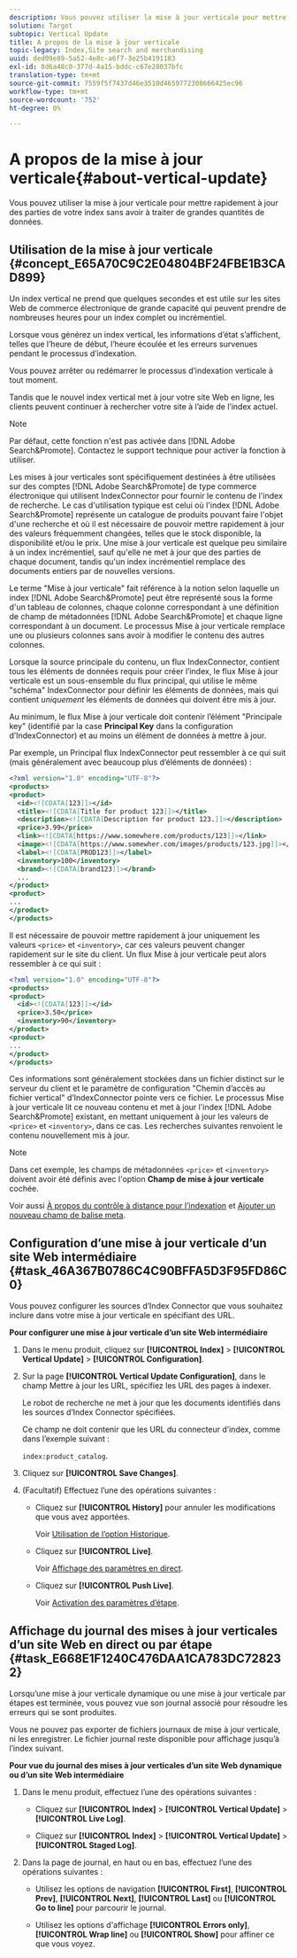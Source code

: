 ```yaml
---
description: Vous pouvez utiliser la mise à jour verticale pour mettre rapidement à jour des parties de votre index sans avoir à traiter de grandes quantités de données.
solution: Target
subtopic: Vertical Update
title: A propos de la mise à jour verticale
topic-legacy: Index,Site search and merchandising
uuid: ded09e89-5a52-4e8c-a6f7-3e25b4191183
exl-id: 8d6a48c0-377d-4a15-bddc-c67e28037bfc
translation-type: tm+mt
source-git-commit: 7559f5f7437d46e3510d4659772308666425ec96
workflow-type: tm+mt
source-wordcount: '752'
ht-degree: 0%

---
```


# A propos de la mise à jour verticale{#about-vertical-update}

Vous pouvez utiliser la mise à jour verticale pour mettre rapidement à jour des parties de votre index sans avoir à traiter de grandes quantités de données.

## Utilisation de la mise à jour verticale {#concept_E65A70C9C2E04804BF24FBE1B3CAD899}

Un index vertical ne prend que quelques secondes et est utile sur les sites Web de commerce électronique de grande capacité qui peuvent prendre de nombreuses heures pour un index complet ou incrémentiel.

Lorsque vous générez un index vertical, les informations d’état s’affichent, telles que l’heure de début, l’heure écoulée et les erreurs survenues pendant le processus d’indexation.

Vous pouvez arrêter ou redémarrer le processus d’indexation verticale à tout moment.

Tandis que le nouvel index vertical met à jour votre site Web en ligne, les clients peuvent continuer à rechercher votre site à l’aide de l’index actuel.

>[!NOTE]
>
>Par défaut, cette fonction n&#39;est pas activée dans [!DNL Adobe Search&Promote]. Contactez le support technique pour activer la fonction à utiliser.

Les mises à jour verticales sont spécifiquement destinées à être utilisées sur des comptes [!DNL Adobe Search&Promote] de type commerce électronique qui utilisent IndexConnector pour fournir le contenu de l&#39;index de recherche. Le cas d&#39;utilisation typique est celui où l&#39;index [!DNL Adobe Search&Promote] représente un catalogue de produits pouvant faire l&#39;objet d&#39;une recherche et où il est nécessaire de pouvoir mettre rapidement à jour des valeurs fréquemment changées, telles que le stock disponible, la disponibilité et/ou le prix. Une mise à jour verticale est quelque peu similaire à un index incrémentiel, sauf qu&#39;elle ne met à jour que des parties de chaque document, tandis qu&#39;un index incrémentiel remplace des documents entiers par de nouvelles versions.

Le terme &quot;Mise à jour verticale&quot; fait référence à la notion selon laquelle un index [!DNL Adobe Search&Promote] peut être représenté sous la forme d&#39;un tableau de colonnes, chaque colonne correspondant à une définition de champ de métadonnées [!DNL Adobe Search&Promote] et chaque ligne correspondant à un document. Le processus Mise à jour verticale remplace une ou plusieurs colonnes sans avoir à modifier le contenu des autres colonnes.

Lorsque la source principale du contenu, un flux IndexConnector, contient tous les éléments de données requis pour créer l’index, le flux Mise à jour verticale est un sous-ensemble du flux principal, qui utilise le même &quot;schéma&quot; IndexConnector pour définir les éléments de données, mais qui contient *uniquement* les éléments de données qui doivent être mis à jour.

Au minimum, le flux Mise à jour verticale doit contenir l’élément &quot;Principale key&quot; (identifié par la case **Principal Key** dans la configuration d’IndexConnector) et au moins un élément de données à mettre à jour.

Par exemple, un Principal flux IndexConnector peut ressembler à ce qui suit (mais généralement avec beaucoup plus d’éléments de données) :

```xml
<?xml version="1.0" encoding="UTF-8"?>
<products>
<product>
  <id><![CDATA[123]]></id>
  <title><![CDATA[Title for product 123]]></title>
  <description><![CDATA[Description for product 123.]]></description>
  <price>3.99</price>
  <link><![CDATA[https://www.somewhere.com/products/123]]></link>
  <image><![CDATA[https://www.somewher.com/images/products/123.jpg]]></image>
  <label><![CDATA[PROD123]]></label>
  <inventory>100</inventory>
  <brand><![CDATA[brand123]]></brand>
  ...
</product>
<product>
...
</product>
</products>
```

Il est nécessaire de pouvoir mettre rapidement à jour uniquement les valeurs `<price>` et `<inventory>`, car ces valeurs peuvent changer rapidement sur le site du client. Un flux Mise à jour verticale peut alors ressembler à ce qui suit :

```xml
<?xml version="1.0" encoding="UTF-8"?>
<products>
<product>
  <id><![CDATA[123]]></id>
  <price>3.50</price>
  <inventory>90</inventory>
</product>
<product>
...
</product>
</products>
```

Ces informations sont généralement stockées dans un fichier distinct sur le serveur du client et le paramètre de configuration &quot;Chemin d’accès au fichier vertical&quot; d’IndexConnector pointe vers ce fichier. Le processus Mise à jour verticale lit ce nouveau contenu et met à jour l&#39;index [!DNL Adobe Search&Promote] existant, en mettant uniquement à jour les valeurs de `<price>` et `<inventory>`, dans ce cas. Les recherches suivantes renvoient le contenu nouvellement mis à jour.

>[!NOTE]
Dans cet exemple, les champs de métadonnées `<price>` et `<inventory>` doivent avoir été définis avec l&#39;option **Champ de mise à jour verticale** cochée.

Voir aussi [À propos du contrôle à distance pour l’indexation](../c-about-index-menu/c-about-remote-control-for-indexing.md#concept_C79B322190E84106A434E5C6D4A4118F) et [Ajouter un nouveau champ de balise meta](../c-about-settings-menu/c-about-metadata-menu.md#task_6DF188C0FC7F4831A4444CA9AFA615E5).

## Configuration d’une mise à jour verticale d’un site Web intermédiaire {#task_46A367B0786C4C90BFFA5D3F95FD86C0}

Vous pouvez configurer les sources d’Index Connector que vous souhaitez inclure dans votre mise à jour verticale en spécifiant des URL.

**Pour configurer une mise à jour verticale d’un site Web intermédiaire**

1. Dans le menu produit, cliquez sur **[!UICONTROL Index]** > **[!UICONTROL Vertical Update]** > **[!UICONTROL Configuration]**.
1. Sur la page **[!UICONTROL Vertical Update Configuration]**, dans le champ Mettre à jour les URL, spécifiez les URL des pages à indexer.

   Le robot de recherche ne met à jour que les documents identifiés dans les sources d’Index Connector spécifiées.

   Ce champ ne doit contenir que les URL du connecteur d’index, comme dans l’exemple suivant :

   `index:product_catalog`.
1. Cliquez sur **[!UICONTROL Save Changes]**.
1. (Facultatif) Effectuez l’une des opérations suivantes :

   * Cliquez sur **[!UICONTROL History]** pour annuler les modifications que vous avez apportées.

      Voir [Utilisation de l’option Historique](../t-using-the-history-option.md#task_70DD3F87A67242BBBD2CB27156F43002).

   * Cliquez sur **[!UICONTROL Live]**.

      Voir [Affichage des paramètres en direct](../c-about-staging.md#task_401A0EBDB5DB4D4CA933CBA7BECDC10F).

   * Cliquez sur **[!UICONTROL Push Live]**.

      Voir [Activation des paramètres d’étape](../c-about-staging.md#task_44306783B4C0408AAA58B471DAF2D9A4).

## Affichage du journal des mises à jour verticales d’un site Web en direct ou par étape {#task_E668E1F1240C476DAA1CA783DC728232}

Lorsqu’une mise à jour verticale dynamique ou une mise à jour verticale par étapes est terminée, vous pouvez vue son journal associé pour résoudre les erreurs qui se sont produites.

Vous ne pouvez pas exporter de fichiers journaux de mise à jour verticale, ni les enregistrer. Le fichier journal reste disponible pour affichage jusqu’à l’index suivant.

**Pour vue du journal des mises à jour verticales d’un site Web dynamique ou d’un site Web intermédiaire**

1. Dans le menu produit, effectuez l’une des opérations suivantes :

   * Cliquez sur **[!UICONTROL Index]** > **[!UICONTROL Vertical Update]** > **[!UICONTROL Live Log]**.

   * Cliquez sur **[!UICONTROL Index]** > **[!UICONTROL Vertical Update]** > **[!UICONTROL Staged Log]**.

1. Dans la page de journal, en haut ou en bas, effectuez l’une des opérations suivantes :

   * Utilisez les options de navigation **[!UICONTROL First]**, **[!UICONTROL Prev]**, **[!UICONTROL Next]**, **[!UICONTROL Last]** ou **[!UICONTROL Go to line]** pour parcourir le journal.

   * Utilisez les options d&#39;affichage **[!UICONTROL Errors only]**, **[!UICONTROL Wrap line]** ou **[!UICONTROL Show]** pour affiner ce que vous voyez.
